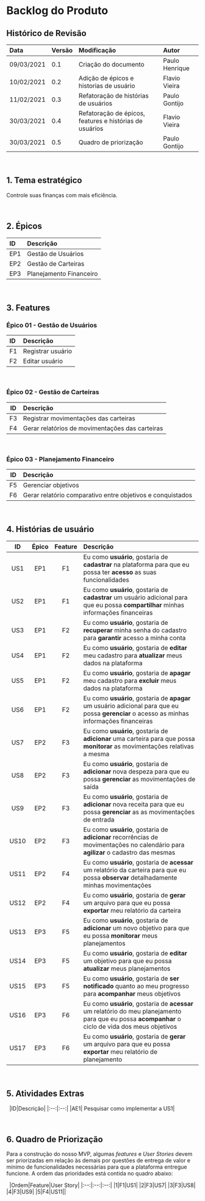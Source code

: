 # Backlog do Produto
## Histórico de Revisão
| Data   | Versão | Modificação  | Autor  |
| :-- | :-- | :-- | :-- |
| 09/03/2021 | 0.1 | Criação do documento|  Paulo Henrique |
| 10/02/2021 | 0.2 | Adição de épicos e historias de usuário |  Flavio Vieira |
| 11/02/2021 | 0.3 | Refatoração de histórias de usuários |  Paulo Gontijo |
| 30/03/2021 | 0.4 | Refatoração de épicos, features e histórias de usuários | Flavio Vieira |
| 30/03/2021 | 0.5 | Quadro de priorização | Paulo Gontijo |

&nbsp;
## 1. Tema estratégico
Controle suas finanças com mais eficiência.

&nbsp;
## 2. Épicos
|ID|Descrição|
|:--|:--|
|EP1| Gestão de Usuários |
|EP2| Gestão de Carteiras |
|EP3| Planejamento Financeiro |

&nbsp;
## 3. Features
### **Épico 01 - Gestão de Usuários**
|ID|Descrição|
|:--|:--|
|F1| Registrar usuário |
|F2| Editar usuário |

&nbsp;
### **Épico 02 - Gestão de Carteiras** 
|ID|Descrição|
|:--:|:--|
|F3| Registrar movimentações das carteiras |
|F4| Gerar relatórios de movimentações das carteiras |  
  
&nbsp;
### **Épico 03 - Planejamento Financeiro**
|ID|Descrição|
|:--:|:--|
|F5| Gerenciar objetivos |
|F6| Gerar relatório comparativo entre objetivos e conquistados |  

&nbsp;
## 4. Histórias de usuário
|ID|Épico|Feature|Descrição|
|:--:|:--:|:--:|:--|
|US1| EP1| F1| Eu como **usuário**, gostaria de **cadastrar** na plataforma para que eu possa ter **acesso** as suas funcionalidades|
|US2| EP1| F1| Eu como **usuário**, gostaria de **cadastrar** um usuário adicional para que eu possa **compartilhar** minhas informações financeiras |
|US3| EP1| F2| Eu como **usuário**, gostaria de **recuperar** minha senha do cadastro para **garantir** acesso a minha conta|
|US4| EP1| F2| Eu como **usuário**, gostaria de **editar** meu cadastro para **atualizar** meus dados na plataforma |
|US5| EP1| F2| Eu como **usuário**, gostaria de **apagar** meu cadastro para **excluir** meus dados na plataforma |
|US6| EP1| F2| Eu como **usuário**, gostaria de **apagar** um usuário adicional para que eu possa **gerenciar** o acesso as minhas informações financeiras |
|US7| EP2| F3| Eu como **usuário**, gostaria de **adicionar** uma carteira para que possa **monitorar** as movimentações relativas a mesma|
|US8| EP2| F3| Eu como **usuário**, gostaria de **adicionar** nova despeza para que eu possa **gerenciar** as movimentações de saída|
|US9| EP2| F3| Eu como **usuário**, gostaria de **adicionar** nova receita para que eu possa **gerenciar** as as movimentações de entrada |
|US10| EP2| F3| Eu como **usuário**, gostaria de **adicionar** recorrências de movimentações no calendário para **agilizar** o cadastro das mesmas |
|US11| EP2| F4| Eu como **usuário**, gostaria de **acessar** um relatório da carteira para que eu possa **observar** detalhadamente minhas movimentações |
|US12| EP2| F4| Eu como **usuário**, gostaria de **gerar** um arquivo para que eu possa **exportar** meu relatório da carteira |
|US13| EP3| F5| Eu como **usuário**, gostaria de **adicionar** um novo objetivo para que eu possa **monitorar** meus planejamentos |
|US14| EP3| F5| Eu como **usuário**, gostaria de **editar** um objetivo para que eu possa **atualizar** meus planejamentos |
|US15| EP3| F5| Eu como **usuário**, gostaria de **ser notificado** quanto ao meu progresso para **acompanhar** meus objetivos |
|US16| EP3| F6| Eu como **usuário**, gostaria de **acessar** um relatório do meu planejamento para que eu possa **acompanhar** o ciclo de vida dos meus objetivos |
|US17| EP3| F6| Eu como **usuário**, gostaria de **gerar** um arquivo para que eu possa **exportar** meu relatório de planejamento|

&nbsp;
## 5. Atividades Extras

&nbsp;
|ID|Descrição|
|:--:|:--:|
|AE1| Pesquisar como implementar a US1|


&nbsp;
## 6. Quadro de Priorização
Para a construção do nosso MVP, algumas *features* e *User Stories* devem ser priorizadas em relação às demais por questões de entrega de valor e mínimo de funcionalidades necessárias para que a plataforma entregue funcione. A ordem das prioridades está contida no quadro abaixo:

&nbsp;
|Ordem|Feature|User Story|
|:--:|:--:|:--:|
|1|F1|US1|
|2|F3|US7|
|3|F3|US8|
|4|F3|US9|
|5|F4|US11||





